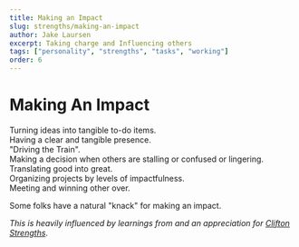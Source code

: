 ```yaml
---
title: Making an Impact
slug: strengths/making-an-impact
author: Jake Laursen
excerpt: Taking charge and Influencing others
tags: ["personality", "strengths", "tasks", "working"]
order: 6
---
```


# Making An Impact

Turning ideas into tangible to-do items.  
Having a clear and tangible presence.  
"Driving the Train".  
Making a decision when others are stalling or confused or lingering.  
Translating good into great.  
Organizing projects by levels of impactfulness.  
Meeting and winning other over.

Some folks have a natural "knack" for making an impact.    

_This is heavily influenced by learnings from and an appreciation for [Clifton Strengths](https://www.gallup.com/cliftonstrengths)_.  